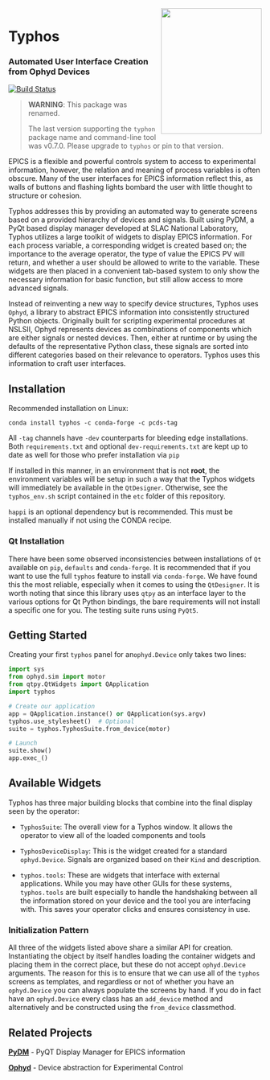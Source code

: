 <img src="docs/source/_static/hydra.jpg" width="200" height="250" align="right"/>
  <h1>Typhos</h1>
  <h3>Automated User Interface Creation from Ophyd Devices</h3>
</p>

[![Build Status](https://travis-ci.org/pcdshub/typhos.svg?branch=master)](https://travis-ci.org/pcdshub/typhos)

> **WARNING**: This package was renamed.
>
> The last version supporting the `typhon` package name and command-line tool
> was v0.7.0.  Please upgrade to `typhos` or pin to that version.

EPICS is a flexible and powerful controls system to access to experimental
information, however, the relation and meaning of process variables is often
obscure. Many of the user interfaces for EPICS information reflect this, as
walls of buttons and flashing lights bombard the user with little thought to
structure or cohesion.

Typhos addresses this by providing an automated way to generate screens based
on a provided hierarchy of devices and signals. Built using PyDM, a PyQt based
display manager developed at SLAC National Laboratory, Typhos utilizes a large
toolkit of widgets to display EPICS information. For each process variable, a
corresponding widget is created based on; the importance to the average
operator, the type of value the EPICS PV will return, and whether a user should
be allowed to write to the variable. These widgets are then placed in a
convenient tab-based system to only show the necessary information for basic
function, but still allow access to more advanced signals.

Instead of reinventing a new way to specify device structures, Typhos uses
`Ophyd`, a library to abstract EPICS information into consistently structured
Python objects. Originally built for scripting experimental procedures at
NSLSII, Ophyd represents devices as combinations of components which are
either signals or nested devices. Then, either at runtime or by using the
defaults of the representative Python class, these signals are sorted into
different categories based on their relevance to operators. Typhos uses this
information to craft user interfaces.

## Installation
Recommended installation on Linux:
```
conda install typhos -c conda-forge -c pcds-tag
```
All `-tag` channels have `-dev` counterparts for bleeding edge installations.
Both `requirements.txt` and optional `dev-requirements.txt` are kept up to date
as well for those who prefer installation via `pip`

If installed in this manner, in an environment that is not **root**, the
environment variables will be setup in such a way that the Typhos widgets will
immediately be available in the `QtDesigner`. Otherwise, see the
``typhos_env.sh`` script contained in the ``etc`` folder of this repository.

`happi` is an optional dependency but is recommended. This must be installed
manually if not using the CONDA recipe.

### Qt Installation
There have been some observed inconsistencies between installations of `Qt`
available on `pip`, `defaults` and `conda-forge`. It is recommended that if you
want to use the full `typhos` feature to install via `conda-forge`. We have
found this the most reliable, especially when it comes to using the
`QtDesigner`. It is worth noting that since this library uses `qtpy` as an
interface layer to the various options for Qt Python bindings, the bare
requirements will not install a specific one for you. The testing suite runs
using `PyQt5`.

## Getting Started
Creating your first ``typhos`` panel for an``ophyd.Device`` only takes two
lines:

```python
import sys
from ophyd.sim import motor
from qtpy.QtWidgets import QApplication
import typhos

# Create our application
app = QApplication.instance() or QApplication(sys.argv)
typhos.use_stylesheet()  # Optional
suite = typhos.TyphosSuite.from_device(motor)

# Launch
suite.show()
app.exec_()
```

## Available Widgets
Typhos has three major building blocks that combine into the final display seen
by the operator:

* ``TyphosSuite``: The overall view for a Typhos window. It allows the
operator to view all of the loaded components and tools

* ``TyphosDeviceDisplay``: This is the widget created for a standard
``ophyd.Device``. Signals are organized based on their
``Kind`` and description.

* ``typhos.tools``: These are widgets that interface with external
applications. While you may have other GUIs for these systems,
``typhos.tools`` are built especially to handle the handshaking between all the
information stored on your device and the tool you are interfacing with. This
saves your operator clicks and ensures consistency in use.

### Initialization Pattern
All three of the widgets listed above share a similar API for creation.
Instantiating the object by itself handles loading the container widgets and
placing them in the correct place, but these do not accept ``ophyd.Device``
arguments. The reason for this is to ensure that we can use all of the
``typhos`` screens as templates, and regardless or not of whether you have an
``ophyd.Device`` you can always populate the screens by hand. If you do in fact
have an ``ophyd.Device`` every class has an ``add_device`` method and
alternatively and be constructed using the ``from_device`` classmethod.

## Related Projects
[**PyDM**](https://github.com/slaclab/pydm) - PyQT Display Manager for EPICS information

[**Ophyd**](https://github.com/NSLS-II/ophyd) - Device abstraction for Experimental Control
